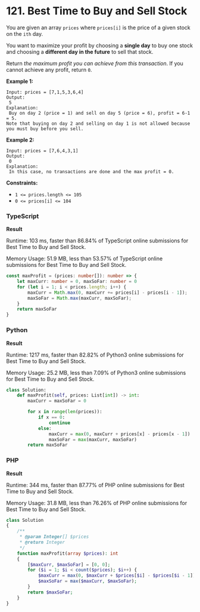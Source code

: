 # 121. Best Time to Buy and Sell Stock

You are given an array `prices` where `prices[i]` is the price of a given stock on the `ith` day.

You want to maximize your profit by choosing a **single day** to buy one stock and choosing a **different day in the future** to sell that stock.

Return _the maximum profit you can achieve from this transaction_. If you cannot achieve any profit, return `0`.

**Example 1:**

```
Input: prices = [7,1,5,3,6,4]
Output:
 5
Explanation:
 Buy on day 2 (price = 1) and sell on day 5 (price = 6), profit = 6-1 = 5.
Note that buying on day 2 and selling on day 1 is not allowed because you must buy before you sell.
```

**Example 2:**

```
Input: prices = [7,6,4,3,1]
Output:
 0
Explanation:
 In this case, no transactions are done and the max profit = 0.
```

**Constraints:**

* `1 <= prices.length <= 105`
* `0 <= prices[i] <= 104`

### TypeScript

**Result**

Runtime: 103 ms, faster than 86.84% of TypeScript online submissions for Best Time to Buy and Sell Stock.&#x20;

Memory Usage: 51.9 MB, less than 53.57% of TypeScript online submissions for Best Time to Buy and Sell Stock.

```typescript
const maxProfit = (prices: number[]): number => {
    let maxCurr: number = 0, maxSoFar: number = 0
    for (let i = 1; i < prices.length; i++) {
        maxCurr = Math.max(0, maxCurr += prices[i] - prices[i - 1]);
        maxSoFar = Math.max(maxCurr, maxSoFar);
    }
    return maxSoFar
}
```

### Python

**Result**

Runtime: 1217 ms, faster than 82.82% of Python3 online submissions for Best Time to Buy and Sell Stock.&#x20;

Memory Usage: 25.2 MB, less than 7.09% of Python3 online submissions for Best Time to Buy and Sell Stock.

```python
class Solution:
    def maxProfit(self, prices: List[int]) -> int:
        maxCurr = maxSoFar = 0

        for x in range(len(prices)):
            if x == 0:
                continue
            else:
                maxCurr = max(0, maxCurr + prices[x] - prices[x - 1])
                maxSoFar = max(maxCurr, maxSoFar)
        return maxSoFar
```

### PHP

**Result**

Runtime: 344 ms, faster than 87.77% of PHP online submissions for Best Time to Buy and Sell Stock.&#x20;

Memory Usage: 31.8 MB, less than 76.26% of PHP online submissions for Best Time to Buy and Sell Stock.

```php
class Solution
{
    /**
     * @param Integer[] $prices
     * @return Integer
     */
    function maxProfit(array $prices): int
    {
        [$maxCurr, $maxSoFar] = [0, 0];
        for ($i = 1; $i < count($prices); $i++) {
            $maxCurr = max(0, $maxCurr + $prices[$i] - $prices[$i - 1]);
            $maxSoFar = max($maxCurr, $maxSoFar);
        }
        return $maxSoFar;
    }
}
```
